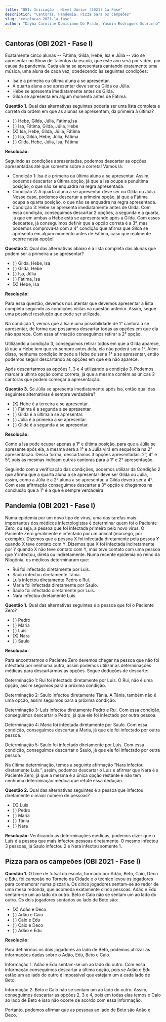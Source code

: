 ```yaml
---
title: "OBI: Iniciação - Nível Júnior (2021) 1a Fase"
description: "Cantoras, Pandemia, Pizza para os campeões"
slug: "resolucao-2021-1a-fase"
author: "Dayna Caroline Domiciano Do Prado, Yasmin Rodrigues Sobrinho"
---
```

## Cantoras (OBI 2021 - Fase I)

Exatamente cinco alunas -- Fátima, Gilda, Hebe, Isa e Júlia -- vão se apresentar no
Show de Talentos da escola, que este ano será por vídeo, por causa da pandemia.
Cada aluna se apresentará cantando exatamente uma música, uma aluna de cada
vez, obedecendo às seguintes condições:

- Isa é a primeira ou última aluna a se apresentar.
- A quarta aluna a se apresentar deve ser ou Gilda ou Júlia.
- Hebe se apresenta imediatamente antes de Gilda.
- Gilda se apresenta em algum momento antes de Fátima.

**Questão 1.** Qual das alternativas seguintes poderia ser uma lista completa e correta
da ordem em que as alunas se apresentam, da primeira à última?

- ( ) Hebe, Gilda, Júlia, Fátima,Isa
- ( ) Isa, Fátima, Gilda, Júlia, Hebe
- (X) Isa, Hebe, Gilda, Júlia, Fátima
- ( ) Isa, Gilda, Hebe, Júlia, Fátima
- ( ) Gilda, Hebe, Júlia, Isa, Fátima

**Resolução:**

Seguindo as condições apresentadas, podemos descartar as opções apresentadas
até que somente sobre a correta! Vamos lá:

- Condição 1: Isa é a primeira ou última aluna a se apresentar. Assim, podemos
descartar a última opção, já que a Isa ocupa a penúltima posição, o que não se
enquadra na regra apresentada.
- Condição 2: A quarta aluna a se apresentar deve ser ou Gilda ou Júlia. Nesse caso,
podemos descartar a primeira opção, já que a Fátima ocupa a quarta posição, o que
não se enquadra na regra apresentada.
- Condição 3: Hebe se apresenta imediatamente antes de Gilda. Com essa condição,
conseguimos descartar 2 opções, a segunda e a quarta, já que em ambas a Hebe
está se apresentando após a Gilda.
Com esses descartes, já conseguimos definir que a opção correta é a 3°, mas
podemos comprová-la com a 4° condição que afirma que Gilda se apresenta em
algum momento antes de Fátima, caso que realmente ocorre nesta opção!

**Questão 2.** Qual das alternativas abaixo é a lista completa das alunas que podem
ser a primeira a se apresentar?

- ( ) Gilda, Hebe, Isa
- ( ) Gilda, Hebe
- ( ) Isa, Júlia
- ( ) Fátima, Isa
- (X) Hebe, Isa

**Resolução:**

Para essa questão, devemos nos atentar que devemos apresentar a lista completa
seguindo as condições vistas na questão anterior. Assim, segue uma possível
resolução que pode ser utilizada.

Na condição 1, vemos que a Isa é uma possibilidade de 1° cantora a se apresentar,
de forma que possamos descartar todas as opções em que ela não aparece. Com
essa afirmação conseguimos retirar a 2° opção.

Utilizando a condição 3, conseguimos retirar todos em que a Gilda aparece, já que a
Hebe tem que vir sempre antes dela, ela não poderá ser a 1°. Além disso, nenhuma
condição impede a Hebe de ser a 1° a se apresentar, então podemos seguir
descartando as opções em que ela não aparece.

Após descartarmos as opções 1, 3 e 4 utilizando a condição 3. Podemos marcar a
última opção como correta, já que a mesma contém as únicas 2 cantoras que
podem começar a apresentação.

**Questão 3.** Se Júlia se apresenta imediatamente após Isa, então qual das seguintes
alternativas é sempre verdadeira?

- (X) Hebe é a terceira a se apresentar.
- ( ) Fátima é a segunda a se apresentar.
- ( ) Gilda é a última a se apresentar.
- ( ) Júlia é a primeira a se apresentar.
- ( ) Gilda é a segunda a se apresentar.

**Resolução:**

Como a Isa pode ocupar apenas a 1° e última posição, para que a Júlia se
apresente após ela, a mesma será a 1° e a Júlia virá em sequência na 2°
apresentação. Dessa forma, descartamos 3 opções apresentadas: 2°, 4° e 5°, pois
as mesmas indicam outras cantoras para a 1° e 2° apresentação.

Seguindo com a verificação das condições, podemos utilizar da Condição 2 que
afirma que a quarta aluna a se apresentar deve ser Gilda ou Júlia, assim, como a
Júlia é a 2° aluna a se apresentar, a Gilda deverá ser a 4°. Com essa afirmação
conseguimos descartar a 3° opção e chegamos na conclusão que a 1° é a que é
sempre verdadeira.

## Pandemia (OBI 2021 - Fase I)

Numa epidemia por um novo tipo de vírus, uma das tarefas mais importantes dos
médicos infectologistas é determinar quem foi o Paciente Zero, ou seja, a pessoa
que foi infectada primeiro pelo novo vírus. O Paciente Zero geralmente é infectado
por um animal (morcego, por exemplo). Dizemos que a pessoa X foi infectada
diretamente pela pessoa Y quando X teve contato com Y. Dizemos que X foi
infectada indiretamente por Y quando X não teve contato com Y, mas teve contato
com uma pessoa que Y infectou, direta ou indiretamente. Numa recente epidemia
no reino da Nlogônia, os médicos determinaram que:

- Rui foi infectado diretamente por Luís.
- Saulo infectou diretamente Tânia.
- Luís infectou diretamente Pedro e Rui.
- Maria foi infectada diretamente por Saulo.
- Saulo foi infectado diretamente por Luís.
- Nara infectou diretamente Luís.

**Questão 1.** Qual das alternativas seguintes é a pessoa que foi o Paciente Zero?

- ( ) Pedro
- ( ) Maria
- ( ) Luís
- (X) Nara
- ( ) Saulo

**Resolução:**

Para encontrarmos o Paciente Zero devemos chegar na pessoa que não foi
infectada por nenhuma outra, assim podemos utilizar as determinações médicas
para descartarmos as opções. Segue deduções de descarte:

Determinação 1: Rui foi infectado diretamente por Luís. O Rui, não é uma opção,
assim seguimos para a próxima condição.

Determinação 2: Saulo infectou diretamente Tânia. A Tânia, também não é uma
opção, assim seguimos para a próxima condição.

Determinação 3: Luís infectou diretamente Pedro e Rui. Com essa condição,
conseguimos descartar o Pedro, já que ele foi infectado por outra pessoa.

Determinação 4: Maria foi infectada diretamente por Saulo. Com essa condição,
conseguimos descartar a Maria, já que ele foi infectado por outra pessoa.

Determinação 5: Saulo foi infectado diretamente por Luís. Com essa condição,
conseguimos descartar o Saulo, já que ele foi infectado por outra pessoa.

Na última determinação, temos a seguinte afirmação “Nara infectou diretamente
Luís.”, assim, podemos descartar o Luís e afirmar que Nara é a Paciente Zero, já
que a mesma é a única opção restante e não tem nenhuma determinação médica
que refute essa dedução.

**Questão 2.** Qual das alternativas seguintes é a pessoa que infectou diretamente o
maior número de pessoas?

- (X) Luís
- ( ) Pedro
- ( ) Maria
- ( ) Tânia
- ( ) Nara

**Resolução:**
Verificando as determinações médicas, podemos dizer que o Luís é a pessoa que
mais infectou pessoas diretamente. O mesmo infectou 3 pessoas, já Saulo infectou
2 e Nara infectou somente 1.

## Pizza para os campeões (OBI 2021 - Fase I)

**Questão 1.** O time de futsal da escola, formado por Adão, Beto, Caio, Deco e Edu,
foi campeão no Torneio da Cidade e o técnico levou os jogadores para comemorar
numa pizzaria. Os cinco jogadores sentam-se ao redor de uma mesa redonda, que
acomoda exatamente cinco pessoas. Adão e Edu sentam-se um ao lado do outro.
Beto e Caio não se sentam um ao lado do outro. Os dois jogadores sentados ao
lado de Beto são:

- (X) Adão e Deco
- ( ) Adão e Caio
- ( ) Caio e Edu
- ( ) Caio e Deco
- ( ) Adão e Edu

**Resolução:**

Para definirmos os dois jogadores ao lado de Beto, podemos utilizar as informações
dadas sobre o Adão, Edu, Beto e Caio.

Informação 1: Adão e Edu sentam-se um ao lado do outro. Com essa informação
conseguimos descartar a última opção, pois se Adão e Edu estão um ao lado do
outro é impossível que estejam um a cada lado de Beto.

Informação 2: Beto e Caio não se sentam um ao lado do outro. Assim, conseguimos
descartar as opções 2, 3 e 4, pois em todas elas temos o Caio ao lado de Beto e
isso não ocorre de acordo com essa informação.

Portanto, podemos afirmar que as pessoas ao lado de Beto são Adão e Deco.

